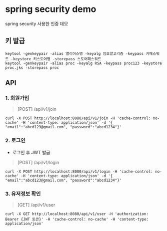 # spring security demo
spring security 사용한 인증 데모

## 키 발급
```
keytool -genkeypair -alias 앨리어스명 -keyalg 암호알고리즘 -keypass 키패스워드 -keystore 키스토어명 -storepass 스토어패스워드
keytool -genkeypair -alias proc -keyalg RSA -keypass proc123 -keystore proc.jks -storepass proc
```

## API
### 1. 회원가입
> [POST] /api/v1/join
```
curl -X POST http://localhost:8080/api/v1/join -H 'cache-control: no-cache' -H 'content-type: application/json' -d '{ "email":"abcd123@gmail.com", "password":"abcd1234"}'
```

### 2. 로그인
* 로그인 후 JWT 발급
> [POST] /api/v1/login
```
curl -X POST http://localhost:8080/api/v1/login -H 'cache-control: no-cache' -H 'content-type: application/json' -d '{ "email":"abcd123@gmail.com", "password":"abcd1234"}'
```

### 3. 유저정보 확인
> [GET] /api/v1/user
```
curl -X GET http://localhost:8080/api/v1/user -H 'authorization: Bearer {JWT 토큰}' -H 'cache-control: no-cache' -H 'content-type: application/json'
```
